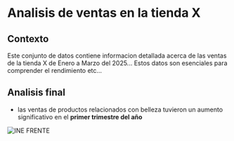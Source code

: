# Analisis de ventas en la tienda X

## Contexto 

Este conjunto de datos contiene informacion detallada acerca de las ventas de la tienda X de Enero a Marzo del 2025... Estos datos son esenciales para comprender el rendimiento etc...

## Analisis final 



- las ventas de productos relacionados con belleza tuvieron un aumento significativo en el **primer trimestre del año**



![INE FRENTE](https://github.com/user-attachments/assets/6d960e3d-6852-4c6c-9b0c-668b3e9a7e7a) 


